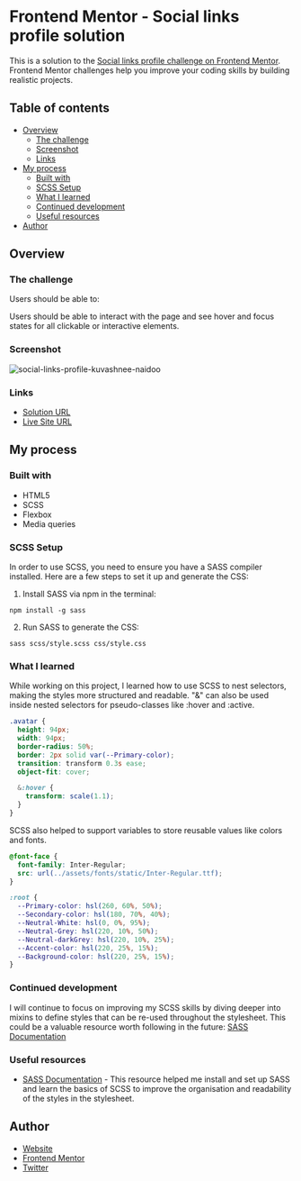 # Frontend Mentor - Social links profile solution

This is a solution to the [Social links profile challenge on Frontend Mentor](https://www.frontendmentor.io/challenges/social-links-profile-UG32l9m6dQ). Frontend Mentor challenges help you improve your coding skills by building realistic projects.

## Table of contents

- [Overview](#overview)
  - [The challenge](#the-challenge)
  - [Screenshot](#screenshot)
  - [Links](#links)
- [My process](#my-process)
  - [Built with](#built-with)
  - [SCSS Setup](#scss-setup)
  - [What I learned](#what-i-learned)
  - [Continued development](#continued-development)
  - [Useful resources](#useful-resources)
- [Author](#author)

## Overview

### The challenge

Users should be able to:

Users should be able to interact with the page and see hover and focus states for all clickable or interactive elements.

### Screenshot

![social-links-profile-kuvashnee-naidoo](https://github.com/user-attachments/assets/8e50929e-169c-410b-8322-8031fbbd672f)

### Links

- [Solution URL](https://github.com/KuvashneeNaidoo/social-links-profile)
- [Live Site URL](https://social-links-profile-kuvashnee.netlify.app/)

## My process

### Built with

- HTML5
- SCSS
- Flexbox
- Media queries

### SCSS Setup

In order to use SCSS, you need to ensure you have a SASS compiler installed. Here are a few steps to set it up and generate the CSS:

1. Install SASS via npm in the terminal:
```
npm install -g sass
```

2. Run SASS to generate the CSS:
```
sass scss/style.scss css/style.css
```

### What I learned

While working on this project, I learned how to use SCSS to nest selectors, making the styles more structured and readable. "&" can also be used inside nested selectors for pseudo-classes like :hover and :active.

```scss
.avatar {
  height: 94px;
  width: 94px;
  border-radius: 50%;
  border: 2px solid var(--Primary-color);
  transition: transform 0.3s ease;
  object-fit: cover;

  &:hover {
    transform: scale(1.1); 
  }
}

```

SCSS also helped to support variables to store reusable values like colors and fonts.

```scss
@font-face {
  font-family: Inter-Regular;
  src: url(../assets/fonts/static/Inter-Regular.ttf);
}

:root {
  --Primary-color: hsl(260, 60%, 50%);
  --Secondary-color: hsl(180, 70%, 40%);
  --Neutral-White: hsl(0, 0%, 95%);
  --Neutral-Grey: hsl(220, 10%, 50%);
  --Neutral-darkGrey: hsl(220, 10%, 25%);
  --Accent-color: hsl(220, 25%, 15%);
  --Background-color: hsl(220, 25%, 15%);
}
```

### Continued development

I will continue to focus on improving my SCSS skills by diving deeper into mixins to define styles that can be re-used throughout the stylesheet.
This could be a valuable resource worth following in the future: [SASS Documentation](https://sass-lang.com/documentation/at-rules/mixin/) 

### Useful resources

- [SASS Documentation](https://sass-lang.com/) - This resource helped me install and set up SASS and learn the basics of SCSS to improve the organisation and readability of the styles in the stylesheet.

## Author

- [Website](https://kuvashnee-naidoo-portfolio.netlify.app/)
- [Frontend Mentor](https://www.frontendmentor.io/profile/KuvashneeNaidoo)
- [Twitter](https://x.com/kuvashnee)
